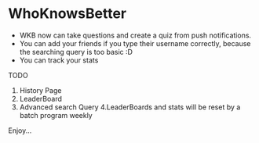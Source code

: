 # WhoKnowsBetter

* WKB now can take questions and create a quiz from push notifications.
* You can add your friends if you type their username correctly, because the searching query is too basic :D
* You can track your stats

TODO  
1. History Page
2. LeaderBoard
3. Advanced search Query
4.LeaderBoards and stats will be reset by a batch program weekly  

Enjoy...
